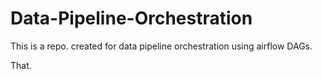 # Data-Pipeline-Orchestration

This is a repo. created for data pipeline orchestration using airflow DAGs.

That.